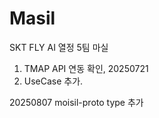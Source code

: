 # Masil
SKT FLY AI 열정 5팀 마실

1. TMAP API 연동 확인, 20250721
2. UseCase 추가.

20250807
moisil-proto type 추가